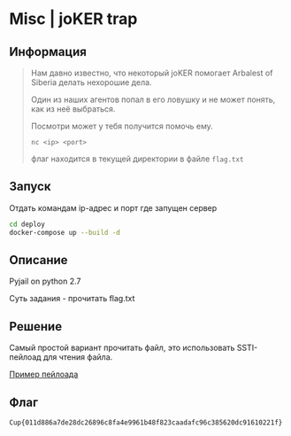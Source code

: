 # Misc | joKER trap

## Информация

> Нам давно известно, что некоторый joKER помогает Arbalest of Siberia делать нехорошие дела.
> 
> Один из наших агентов попал в его ловушку и не может понять, как из неё выбраться.
> 
> Посмотри может у тебя получится помочь ему.
> 
> `nc <ip> <port>`
>
> флаг находится в текущей директории в файле `flag.txt`


## Запуск

Отдать командам ip-адрес и порт где запущен сервер

```sh
cd deploy
docker-compose up --build -d
```


## Описание

Pyjail on python 2.7 

Суть задания - прочитать flag.txt


## Решение

Самый простой вариант прочитать файл, это использовать SSTI-пейлоад для чтения файла.

[Пример пейлоада](solve/pyaload.txt)

## Флаг

`Cup{011d886a7de28dc26896c8fa4e9961b48f823caadafc96c385620dc91610221f}`
